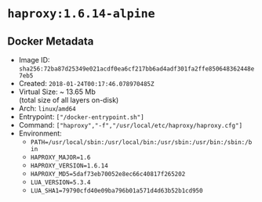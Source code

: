 # `haproxy:1.6.14-alpine`

## Docker Metadata

- Image ID: `sha256:72ba87d25349e021acdf0ea6cf217bb6ad4adf301fa2ffe850648362448e7eb5`
- Created: `2018-01-24T00:17:46.078970485Z`
- Virtual Size: ~ 13.65 Mb  
  (total size of all layers on-disk)
- Arch: `linux`/`amd64`
- Entrypoint: `["/docker-entrypoint.sh"]`
- Command: `["haproxy","-f","/usr/local/etc/haproxy/haproxy.cfg"]`
- Environment:
  - `PATH=/usr/local/sbin:/usr/local/bin:/usr/sbin:/usr/bin:/sbin:/bin`
  - `HAPROXY_MAJOR=1.6`
  - `HAPROXY_VERSION=1.6.14`
  - `HAPROXY_MD5=5daf73eb70052e8ec66c40817f265202`
  - `LUA_VERSION=5.3.4`
  - `LUA_SHA1=79790cfd40e09ba796b01a571d4d63b52b1cd950`
